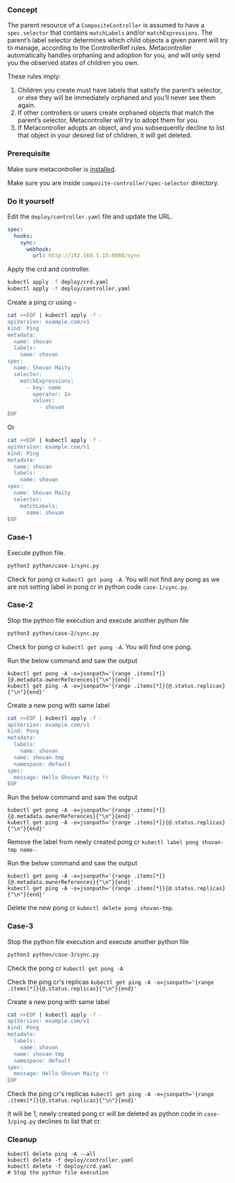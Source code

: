 ### Concept

The parent resource of a `CompositeController` is assumed to have a `spec.selector` that contains `matchLabels` and/or `matchExpressions`. The parent’s label selector determines which child objects a given parent will try to manage, according to the ControllerRef rules. Metacontroller automatically handles orphaning and adoption for you, and will only send you the observed states of children you own.

These rules imply:

1. Children you create must have labels that satisfy the parent’s selector, or else they will be immediately orphaned and you’ll never see them again.
2. If other controllers or users create orphaned objects that match the parent’s selector, Metacontroller will try to adopt them for you.
3. If Metacontroller adopts an object, and you subsequently decline to list that object in your desired list of children, it will get deleted.

### Prerequisite

Make sure metacontroller is [installed](https://github.com/shovanmaity/metacontroller-by-example/tree/master/metacontroller).

Make sure you are inside `composite-controller/spec-selector` directory.

### Do it yourself

Edit the `deploy/controller.yaml` file and update the URL.
```yaml
spec:
  hooks:
    sync:
      webhook:
        url: http://192.168.1.15:8080/sync
```

Apply the crd and controller.
```bash
kubectl apply -f deploy/crd.yaml
kubectl apply -f deploy/controller.yaml
```

Create a ping cr using -
```bash
cat <<EOF | kubectl apply -f -
apiVersion: example.com/v1
kind: Ping
metadata:
  name: shovan
  labels:
    name: shovan
spec:
  name: Shovan Maity
  selector:
    matchExpressions:
      - key: name
        operator: In
        values:
          - shovan
EOF
```

Or
```bash
cat <<EOF | kubectl apply -f -
apiVersion: example.com/v1
kind: Ping
metadata:
  name: shovan
  labels:
    name: shovan
spec:
  name: Shovan Maity
  selector:
    matchLabels:
      name: shovan
EOF
```

### Case-1

Execute python file.
```bash
python3 python/case-1/sync.py
```

Check for pong cr `kubectl get pong -A`. You will not find any pong as we are not setting label in pong cr in python code `case-1/sync.py`.

### Case-2

Stop the python file execution and execute another python file
```bash
python3 python/case-2/sync.py
```

Check for pong cr `kubectl get pong -A`. You will find one pong.

Run the below command and saw the output
```
kubectl get pong -A -o=jsonpath='{range .items[*]}{@.metadata.ownerReferences}{"\n"}{end}'
kubectl get ping -A -o=jsonpath='{range .items[*]}{@.status.replicas}{"\n"}{end}'
```

Create a new pong with same label
```bash
cat <<EOF | kubectl apply -f -
apiVersion: example.com/v1
kind: Pong
metadata:
  labels:
    name: shovan
  name: shovan-tmp
  namespace: default
spec:
  message: Hello Shovan Maity !!
EOF
```

Run the below command and saw the output
```
kubectl get pong -A -o=jsonpath='{range .items[*]}{@.metadata.ownerReferences}{"\n"}{end}'
kubectl get ping -A -o=jsonpath='{range .items[*]}{@.status.replicas}{"\n"}{end}'
```

Remove the label from newly created pong cr `kubectl label pong shovan-tmp name-`.

Run the below command and saw the output
```
kubectl get pong -A -o=jsonpath='{range .items[*]}{@.metadata.ownerReferences}{"\n"}{end}'
kubectl get ping -A -o=jsonpath='{range .items[*]}{@.status.replicas}{"\n"}{end}'
```

Delete the new pong cr `kubectl delete pong shovan-tmp`.

### Case-3

Stop the python file execution and execute another python file
```bash
python3 python/case-3/sync.py
```

Check the pong cr `kubectl get pong -A`

Check the ping cr's replicas `kubectl get ping -A -o=jsonpath='{range .items[*]}{@.status.replicas}{"\n"}{end}'`

Create a new pong with same label
```bash
cat <<EOF | kubectl apply -f -
apiVersion: example.com/v1
kind: Pong
metadata:
  labels:
    name: shovan
  name: shovan-tmp
  namespace: default
spec:
  message: Hello Shovan Maity !!
EOF
```

Check the ping cr's replicas `kubectl get ping -A -o=jsonpath='{range .items[*]}{@.status.replicas}{"\n"}{end}'`

It will be 1, newly created pong cr will be deleted as python code in `case-3/ping.py` declines to list that cr.

### Cleanup

```
kubectl delete ping -A --all
kubectl delete -f deploy/controller.yaml
kubectl delete -f deploy/crd.yaml
# Stop the python file execution
```
